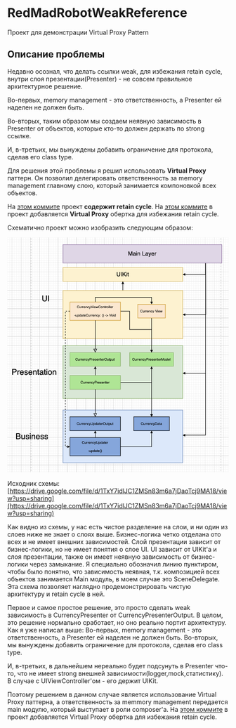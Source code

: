 # RedMadRobotWeakReference
Проект для демонстрации Virtual Proxy Pattern

## Описание проблемы
Недавно осознал, что делать ссылки weak, для избежания retain cycle, внутри слоя презентации(Presenter) - не совсем правильное архитектурное решение.

Во-первых, memory management - это ответственность, а Presenter ей наделен не должен быть.

Во-вторых, таким образом мы создаем неявную зависимость в Presenter от объектов, которые кто-то должен держать по strong ссылке.

И, в-третьих, мы вынуждены добавить ограничение для протокола, сделав его class type.  

Для решения этой проблемы я решил использовать **Virtual Proxy** паттерн. Он позволил делегировать ответственность за memory management главному слою, который занимается компоновкой всех объектов.

На [этом коммите](https://github.com/Le0nX/RedMadRobotWeakReference/commit/30ff7007865d6d06412926b72076d28f4e07291f) проект **содержит retain cycle**.
На [этом коммите](https://github.com/Le0nX/RedMadRobotWeakReference/commit/25624b04ae517b876d61b88058719b5bb7db1de9) в проект добавляется **Virtual Proxy** обертка для избежания retain cycle.

Схематично проект можно изобразить следующим образом:

![](Untitled.png)

Исходник схемы: [https://drive.google.com/file/d/1TxY7idlJC1ZMSn83m6a7jDaoTcj9MA18/view?usp=sharing](https://drive.google.com/file/d/1TxY7idlJC1ZMSn83m6a7jDaoTcj9MA18/view?usp=sharing)

Как видно из схемы, у нас есть чистое разделение на слои, и ни один из слоев ниже не знает о слоях выше. Бизнес-логика четко отделана ото всех и не имеет внешних зависимостей. Слой презентации зависит от бизнес-логики, но не имеет понятия о слое UI. UI зависит от UIKit'a и слоя презентации, также он имеет неявную зависимость от бизнес-логики через замыкание. Я специально обозначил линию пунктиром, чтобы было понятно, что зависимость неявная, т.к. композицией всех объектов занимается Main модуль, в моем случае это SceneDelegate. Эта схема позволяет наглядно продемонстрировать чистую архитектуру и retain cycle в ней. 

Первое и самое простое решение, это просто сделать weak зависимость в CurrencyPresenter от CurrencyPresenterOutput. В целом, это решение нормально сработает, но оно реально портит архитектуру. Как я уже написал выше: 
Во-первых, memory management - это ответственность, а Presenter ей наделен не должен быть.
Во-вторых, мы вынуждены добавить ограничение для протокола, сделав его class type.  

И, в-третьих, в дальнейшем нереально будет подсунуть в Presenter что-то, что не имеет strong внешней зависимости(logger,mock,статистику). В случае с UIViewController'ом - его держит  UIKit. 

Поэтому решением в данном случае является использование Virtual Proxy паттерна, а ответственность за memmory management передается main модулю, который выступает в роли composer'а. На [этом коммите](https://github.com/Le0nX/RedMadRobotWeakReference/commit/25624b04ae517b876d61b88058719b5bb7db1de9) в проект добавляется Virtual Proxy обертка для избежания retain cycle.
